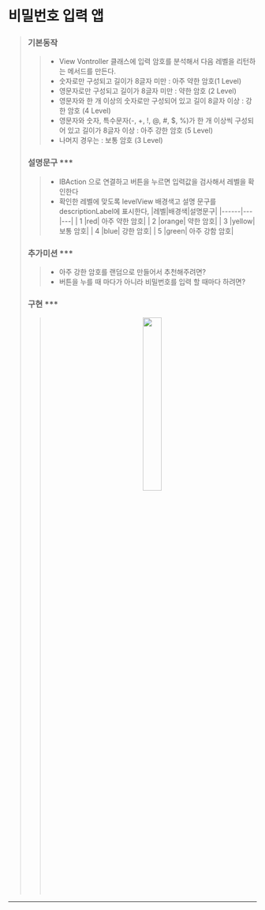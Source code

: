 # 비밀번호 입력 앱

> ### 기본동작 
> > * View Vontroller 클래스에 입력 암호를 분석해서 다음 레벨을 리턴하는 메서드를 만든다.
> > * 숫자로만 구성되고 길이가 8글자 미만 : 아주 약한 암호(1 Level)
> > * 영문자로만 구성되고 길이가 8글자 미만 : 약한 암호 (2 Level)
> >* 영문자와 한 개 이상의 숫자로만 구성되어 있고 길이 8글자 이상 : 강한 암호 (4 Level)
> >* 영문자와 숫자, 특수문자(-, +, !, @, #, $, %)가 한 개 이상씩 구성되어 있고 길이가 8글자 이상 : 아주 강한 암호 (5 Level)
> >* 나머지 경우는 : 보통 암호 (3 Level)
>
>
> ### 설명문구 ***
>> * IBAction 으로 연결하고 버튼을 누르면 입력값을 검사해서 레벨을 확인한다
>> * 확인한 레벨에 맞도록 levelView 배경색고 설명 문구를 descriptionLabel에 표시한다,
>> |레벨|배경색|설명문구|
> >|------|---|---|
> >| 1 |red|	아주 약한 암호|
> >| 2 |orange|	약한 암호|
> >| 3 |yellow|	보통 암호|
>> | 4 |blue|	강한 암호|
>> | 5 |green|	아주 강함 암호|
>
> ### 추가미션 ***
> >* 아주 강한 암호를 랜덤으로 만들어서 추천해주려면?
>> * 버튼을 누를 때 마다가 아니라 비밀번호를 입력 할 때마다 하려면?
>
>### 구현 ***
>> <p align="center"><img width="30%" src="https://user-images.githubusercontent.com/78553659/141091995-03816844-b757-4d49-ba44-ff109c33f215.gif"/></p>
***
